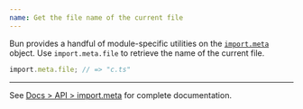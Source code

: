 ```yaml
---
name: Get the file name of the current file
---
```


Bun provides a handful of module-specific utilities on the [`import.meta`](/docs/api/import-meta) object. Use `import.meta.file` to retrieve the name of the current file.

```ts#/a/b/c.ts
import.meta.file; // => "c.ts"
```

---

See [Docs > API > import.meta](/docs/api/import-meta) for complete documentation.
